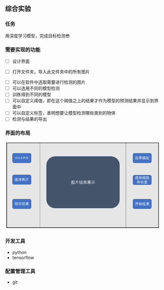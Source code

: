 ## 综合实验

### 任务

用深度学习模型，完成目标检测:sunglasses:

### 需要实现的功能

+ [ ] 设计界面

- [ ] 打开文件夹，导入此文件夹中的所有图片

+ [ ] 可以在软件中选取需要进行检测的图片
+ [ ] 可以选用不同的模型检测
+ [ ] 训练得到不同的模型
+ [ ] 可以自定义阈值，即在这个阈值之上的结果才作为模型的预测结果并显示到界面中
+ [ ] 可以自定义标签，表明想要让模型检测哪些类别的物体
+ [ ] 检测与结果的导出

### 界面的布局

![image-20201009153505311](./doc/imgs/image-20201009153505311.png)

### 开发工具

+ python
+ tensorflow


### 配置管理工具

+ git